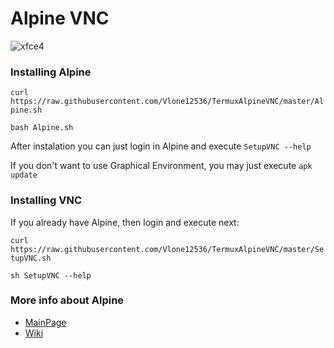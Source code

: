 # Alpine VNC
![xfce4](https://user-images.githubusercontent.com/46228973/61832201-0c2c0c80-ae79-11e9-8088-81365e70330c.png)
### Installing Alpine
`curl https://raw.githubusercontent.com/Vlone12536/TermuxAlpineVNC/master/Alpine.sh`

`bash Alpine.sh`

After instalation you can just login in Alpine and execute `SetupVNC --help`

If you don't want to use Graphical Environment, you may just execute `apk update`

### Installing VNC
If you already have Alpine, then login and execute next:

`curl https://raw.githubusercontent.com/Vlone12536/TermuxAlpineVNC/master/SetupVNC.sh`

`sh SetupVNC --help`

### More info about Alpine
* [MainPage](https://alpinelinux.org)
* [Wiki](https://wiki.alpinelinux.org)

